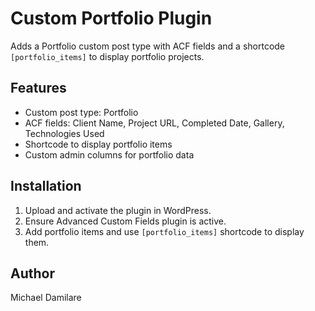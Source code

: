 # Custom Portfolio Plugin

Adds a Portfolio custom post type with ACF fields and a shortcode `[portfolio_items]` to display portfolio projects.

## Features
- Custom post type: Portfolio  
- ACF fields: Client Name, Project URL, Completed Date, Gallery, Technologies Used  
- Shortcode to display portfolio items  
- Custom admin columns for portfolio data

## Installation
1. Upload and activate the plugin in WordPress.  
2. Ensure Advanced Custom Fields plugin is active.  
3. Add portfolio items and use `[portfolio_items]` shortcode to display them.

## Author
Michael Damilare
